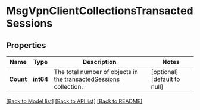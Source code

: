 # MsgVpnClientCollectionsTransactedSessions

## Properties
Name | Type | Description | Notes
------------ | ------------- | ------------- | -------------
**Count** | **int64** | The total number of objects in the transactedSessions collection. | [optional] [default to null]

[[Back to Model list]](../README.md#documentation-for-models) [[Back to API list]](../README.md#documentation-for-api-endpoints) [[Back to README]](../README.md)

